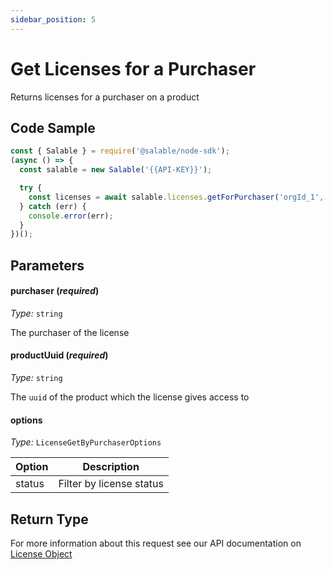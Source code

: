 ```yaml
---
sidebar_position: 5
---
```


# Get Licenses for a Purchaser

Returns licenses for a purchaser on a product

## Code Sample

```typescript
const { Salable } = require('@salable/node-sdk');
(async () => {
  const salable = new Salable('{{API-KEY}}');

  try {
    const licenses = await salable.licenses.getForPurchaser('orgId_1', '{{PRODUCT_UUID}}');
  } catch (err) {
    console.error(err);
  }
})();
```

## Parameters

#### purchaser (_required_)

_Type:_ `string`

The purchaser of the license

#### productUuid (_required_)

_Type:_ `string`

The `uuid` of the product which the license gives access to

#### options

_Type:_ `LicenseGetByPurchaserOptions`

| Option | Description              |
| ------ | ------------------------ |
| status | Filter by license status |

## Return Type

For more information about this request see our API documentation on [License Object](https://docs.salable.app/api#tag/Licenses/operation/getLicenseByUuid)
